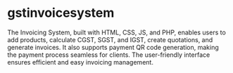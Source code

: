 # gstinvoicesystem
The Invoicing System, built with HTML, CSS, JS, and PHP, enables users to add products, calculate CGST, SGST, and IGST, create quotations, and generate invoices. It also supports payment QR code generation, making the payment process seamless for clients. The user-friendly interface ensures efficient and easy invoicing management.

